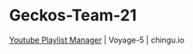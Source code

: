 # Geckos-Team-21
[Youtube Playlist Manager](https://codesandbox.io/s/github/chingu-voyage5/Geckos-Team-21/) | Voyage-5 | chingu.io



